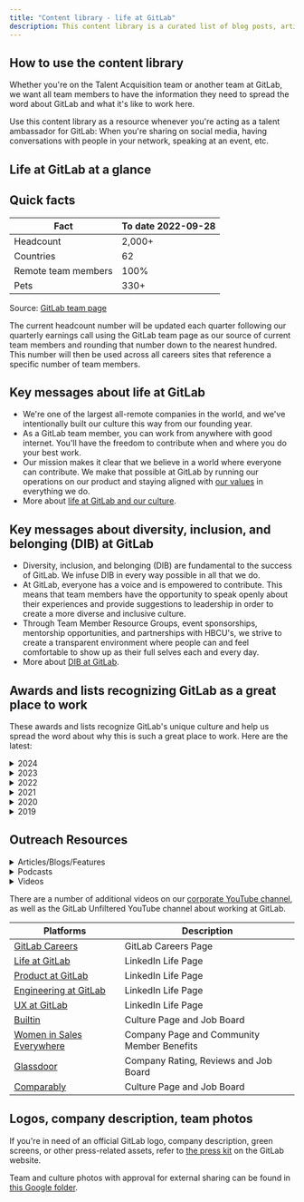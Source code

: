 ```yaml
---
title: "Content library - life at GitLab"
description: This content library is a curated list of blog posts, articles, videos, awards, and quick facts that help tell the story of life at GitLab.
---
```


## How to use the content library

Whether you're on the Talent Acquisition team or another team at GitLab, we want all team members to have the information they need to spread the word about GitLab and what it's like to work here.

Use this content library as a resource whenever you're acting as a talent ambassador for GitLab: When you're sharing on social media, having conversations with people in your network, speaking at an event, etc.

## Life at GitLab at a glance

## Quick facts

| Fact | To date 2022-09-28 |
| ------ | ------ |
| Headcount | 2,000+ |
| Countries | 62 |
| Remote team members | 100% |
| Pets | 330+ |

Source: [GitLab team page](/handbook/company/team/)

The current headcount number will be updated each quarter following our quarterly earnings call using the GitLab team page as our source of current team members and rounding that number down to the nearest hundred. This number will then be used across all careers sites that reference a specific number of team members.

## Key messages about life at GitLab

- We're one of the largest all-remote companies in the world, and we've intentionally built our culture this way from our founding year.
- As a GitLab team member, you can work from anywhere with good internet. You'll have the freedom to contribute when and where you do your best work.
- Our mission makes it clear that we believe in a world where everyone can contribute. We make that possible at GitLab by running our operations on our product and staying aligned with [our values](/handbook/values/)​ in everything we do.
- More about [life at GitLab and our culture](/handbook/company/culture/).

## Key messages about diversity, inclusion, and belonging (DIB) at GitLab

- Diversity, inclusion, and belonging (DIB) are fundamental to the success of GitLab. We infuse DIB in every way possible in all that we do.
- At GitLab, everyone has a voice and is empowered to contribute. This means that team members have the opportunity to speak openly about their experiences and provide suggestions to leadership in order to create a more diverse and inclusive culture.
- Through Team Member Resource Groups, event sponsorships, mentorship opportunities, and partnerships with HBCU's, we strive to create a transparent environment where people can and feel comfortable to show up as their full selves each and every day.
- More about [DIB at GitLab](/handbook/company/culture/inclusion/).

## Awards and lists recognizing GitLab as a great place to work

These awards and lists recognize GitLab's unique culture and help us spread the word about why this is such a great place to work. Here are the latest:

<details><summary>2024</summary>

- [Best Places to Work, Builtin, 2024](https://builtin.com/awards/remote/2024/best-large-places-to-work?utm_source=bambu&utm_medium=social&utm_campaign=advocacy&blaid=5510421)
- [Great Place to Work Certified, 2024-2025](https://www.greatplacetowork.com/certified-company/7013799)
- [Best Workplaces in the Bay Area, Fortune, 2024](https://www.greatplacetowork.com/best-workplaces/bay-area/2024?mkt_tok=NTIwLUFPTy05ODIAAAGToW2DF6DFcjmJx7mX7Syzanz8QeeemZx_ylMFFyzwjw4hUz3QiiDbC29FO4FzTp8lEg3nb3Ksh9d-AhfrRKRT91u0o3ZYYgG_X3-uc58fXUxJsw)
- [Best Companies to Work for in IT, Software & Services, U.S. Newsweek, 2024-2025](https://money.usnews.com/careers/companies/rankings/best-companies/it-software-and-services)

</details>

<details><summary>2023</summary>

- [Great Place to Work Certified, 2023-2024](https://www.greatplacetowork.com/certified-company/7013799)
- [Best Places to Work, Builtin, 2023](https://builtin.com/awards/us/2023/best-places-to-work?utm_source=bambu&utm_medium=social&utm_campaign=advocacy&blaid=4012565)

</details>

<details><summary>2022</summary>

- [Best Workplaces for Parents, Fortune, 2022](https://www.greatplacetowork.com/best-workplaces-parents?mkt_tok=NTIwLUFPTy05ODIAAAGIch_eubKDhGDzybtHOPnrcxe8dgsYnuW1QwdVR2XCewDx-EJjcFjfAJYwniK6cFNS-VLk-V5Kk2hzXRcCz-XNjpJys6F6_QGqCaPBDJxQtoJPDA)
- [Best Companies for Remote Workers, Quartz, 2022](https://qz.com/list/best-companies-to-work-from-home-2022/gitlab-5)
- [Best Workplaces in Technology, Small & Medium, Fortune, 2022](https://fortune.com/best-small-workplaces-technology/2022/gitlab/)
- [Best Workplaces for Millennials, Fortune, 2022](https://www.greatplacetowork.com/best-workplaces/millennials/2022?category=small-and-medium)
- [Best Workplaces for Innovators, Fast Company, 2022](https://www.fastcompany.com/best-workplaces-for-innovators/list)
- [Best Medium Workplaces, Fortune, 2022](https://fortune.com/best-medium-workplaces/2022/gitlab/)
- [Great Place to Work Certified, 2021-2022](https://www.greatplacetowork.com/certified-company/7013799)
- [Best Workplaces in the SF Bay Area, Fortune, 2022](https://www.greatplacetowork.com/best-companies-in-the-us/)

</details>

<details><summary>2021</summary>

- [Best Tech Companies For Remote Jobs in 2021 according to Glassdoor, Forbes](https://www.forbes.com/sites/louiscolumbus/2020/12/20/the-best-tech-companies-for-remote-jobs-in-2021-according-to-glassdoor/?sh=2922f81c2ceb)
- [Fortune's Best Small & Medium Workplaces in 2020](https://www.greatplacetowork.com/best-workplaces/smb/2020?category=medium)
- [Great Place to Work Certified, 2020-2021](https://www.greatplacetowork.com/certified-company/7013799)
- [Best Engingeering Departments, Comparably, 2021](https://www.businessinsider.com/companies-with-the-best-engineering-teams-according-to-employees-comparably-2021-4#here-is-the-full-list-of-companies-with-the-best-engineering-departments-26)

</details>

<details><summary>2020</summary>

- [Best Startup Employers in 2020, Forbes](https://www.forbes.com/americas-best-startup-employers/#46146ae96527)
- [Cloud 100 List, Forbes, 2020](https://www.forbes.com/cloud100/#12ceb6e35f94)
- [No. 2 top private employer via Hired's Brand Health Report, 2020](https://www-forbes-com.cdn.ampproject.org/c/s/www.forbes.com/sites/johnkoetsier/2020/09/22/the-top-40-brands-people-want-to-work-for-in-the-tech-industry/amp/)
- [Happiest Employees, Comparably, 2020](https://www.businessinsider.com/top-companies-employees-happy-fulfilled-comparably-2020-10)
- [Best Perks and Benefits, Comparably, 2020](https://www.businessinsider.com/comparably-big-companies-best-perks-employee-benefits-2020-10)
- [Best Compensation, Comparably, 2020](https://www.businessinsider.com/best-paying-big-companies-comparably-salary-2020-10)
- [Best Work Life Balance, Comparably, 2020](https://www.businessinsider.com/best-companies-if-you-want-to-achieve-work-life-balance-2020-10)
- [Top 100 Remote Work Companies 2020, FlexJobs](https://www.flexjobs.com/blog/post/100-top-companies-with-remote-jobs-2020/)

</details>

<details><summary>2019</summary>

- [Best Workplaces in 2019, Inc.](https://about.gitlab.com/blog/2019/05/16/building-an-award-winning-culture-at-gitlab/)
- [18 Great Companies For Millennials in the San Francisco Area](https://www.comparably.com/articles/18-great-companies-for-millennials-in-the-san-francisco-area/)
- [Best Company Culture, Comparably, 2019](https://www.comparably.com/news/best-company-culture-2019/)
- [Best Companies for Women, Comparably, 2019](https://www.comparably.com/news/best-companies-for-women-2019/)
- [Best Companies for Diversity, Comparably, 2019](https://www.comparably.com/news/best-companies-for-diversity-2019/)

</details>

## Outreach Resources

<details><summary>Articles/Blogs/Features</summary>

| Articles/Blogs/Features | Category |
| ------ | ------ |
| [17 Companies with a Growth-Focused Culture](https://builtin.com/articles/17-companies-growth-focused-culture#GitLab) | Culture / Support |
| [GitLab TMRGs: Global Resource Groups Supporting Team Members Both in the Workplace and Beyond](https://builtin.com/articles/gitlab-tmrgs-global-resource-groups-supporting-team-members-both-workplace-and-beyond) | DIB / Culture |
| [Inside 13 Customer Success Teams Data-Driven Approach To Empowering Clients](https://builtin.com/articles/inside-13-customer-success-teams-data-driven-approach-empowering-clients) | Sales / Customer Success |
| [Innovating in Sync: The Story of GitLab Duo](https://builtin.com/articles/innovating-sync-story-gitlab-duo) | AI / Product |
| [How GitLab Offers a Space That Inspires Women to Shape The Future](https://builtin.com/articles/how-gitlab-offers-space-inspires-women-shape-future) | AI / Product |
| [These Companies Are Taking an Intentional Approach to Artificial Intelligence](https://builtin.com/brand-studio/these-companies-are-taking-intentional-approach-artificial-intelligence?utm_source=bambu&utm_medium=social&utm_campaign=advocacy) | AI / Product |
| [How Iteration drives innovation in our engineering org](https://about.gitlab.com/blog/2022/06/10/how-gitlab-iteration-value-drives-innovation-through-the-engineering-organization/) | Engineering |
| [The Best Leadership Advice I Never Received](https://www.womeninsaleseverywhere.com/blog/the-best-leadership-advice) | Sales |
| [How GitLab's customer and partner focus fuels our culture](https://about.gitlab.com/blog/2022/05/03/how-gitlabs-customer-and-partner-focus-fuels-our-culture/) | Sales |
| [How GitLab Enabled One Sales Pro to Build Her 'Dream Life'](https://builtin.com/gitlab-enabled-one-sales-pro-build-her-dream-life?utm_source=linkedin&utm_medium=social_media&utm_campaign=gitlab) | Sales |
| [DEI Spotlight - Diversity, Equity, and Inclusion at GitLab](https://venturefizz.com/insights/dei-spotlight-diversity-equity-and-inclusion-gitlab) | General / DIB |
| [GitLab is Changing the Look of DevOps and Remote Work, One Iteration at a Time](https://builtin.com/brand-studio/gitlab-changing-look-devops-remote-work?utm_source=linkedin&utm_medium=social_media&utm_campaign=gitlab) | General |
| [The Most Rewarding Teams in Tech are Looking For Talent. Are You in?](https://builtin.com/job-search-recruiting/most-rewarding-teams-tech-looking-talent) | General |
| [How to win the burnout battle](https://about.gitlab.com/blog/2022/06/07/best-life-best-work/) | General |
| [Preventing burnout: A manager's toolkit](https://about.gitlab.com/blog/2022/05/03/preventing-burnout-a-managers-toolkit/) | General |
| [Use your uniqueness as your superpower](https://about.gitlab.com/blog/2022/04/04/advice-for-women-seeking-careers-in-tech/) | General |

</details>

<details><summary>Podcasts</summary>

| Podcasts | Category |
| ------ | ------ |
| [Building an all-remote company](https://hbr.org/podcast/2022/09/advice-from-the-ceo-of-an-all-remote-company) | General / All-remote |

</details>

<details><summary>Videos</summary>

| Videos | Category |
| ------ | ------ |
| [GitLab's Values](https://vimeo.com/956663126) | Culture |
| [TMRGs at GitLab](https://vimeo.com/gitlab/tmrgsatgitlab) | DIB / Culture |
| [Harnessing AI in DevSecOps: Streamlining Efficiency](https://vimeo.com/gitlab/harnessingai?share=copy) | AI / Product |
| [Get to Know GitLab](https://vimeo.com/gitlab/gettoknowgitlab) | Culture |
| [Sales at GitLab](https://vimeo.com/675024697) | Sales |
| [Diverse Minds, Unified AI Solutions](https://vimeo.com/gitlab/diversemindsunifiedaisolutions?share=copy) | AI / Product |
| [GitLab at European Women in Tech](https://vimeo.com/852369659?share=copy) | DIB |
| [A Conversation with Ragnar Hardarson, Engineering Manager at GitLab](https://vimeo.com/716075220) | Engineering |
| [A Conversation with Monmayuri Ray, Engineering Manager, ModelOps at GitLab](https://vimeo.com/745189253) | Engineering |
| [A Conversation with Nick Nguyen, Sr. Engineering Mgr., Enablement at GitLab](https://vimeo.com/745463953) | Engineering |
| [GitLab's Engineering Team: An Inside Look](https://www.youtube.com/watch?v=bnq8-iJeUMI) | Engineering |
| [Ishita's Life at GitLab](https://vimeo.com/677814891) | Team Member Spotlight |
| [Kyla's Life at GitLab](https://vimeo.com/677779723) | Team Member Spotlight |
| [Bruno's Life at GitLab](https://vimeo.com/677785451) | Team Member Spotlight |
| [Michael's Life at GitLab](https://vimeo.com/677818344) | Team Member Spotlight |
| [Liam's Life at GitLab](https://vimeo.com/677812885) | Team Member Spotlight |
| [What is GitLab?](https://www.youtube.com/watch?v=tmEv_XgwR6Y) | General |

</details>

There are a number of additional videos on our [corporate YouTube channel](https://www.youtube.com/gitlab), as well as the GitLab Unfiltered YouTube channel about working at GitLab.

| Platforms | Description |
| ------ | ------ |
| [GitLab Careers](https://about.gitlab.com/jobs/) | GitLab Careers Page |
| [Life at GitLab](https://www.linkedin.com/company/gitlab-com/life/general/?viewAsMember=true) | LinkedIn Life Page |
| [Product at GitLab](https://www.linkedin.com/company/gitlab-com/life/4763492d-8a7e-49de-8b66-30ad33df805e/?viewAsMember=true) | LinkedIn Life Page |
| [Engineering at GitLab](https://www.linkedin.com/company/gitlab-com/life/d7a581f5-5dd7-499f-a5e9-79bbcda7f29a/?viewAsMember=true) | LinkedIn Life Page |
| [UX at GitLab](https://www.linkedin.com/company/gitlab-com/life/2401df61-b442-4630-a061-c586f6d788ba/?viewAsMember=true) | LinkedIn Life Page |
| [Builtin](https://builtin.com/company/gitlab) | Culture Page and Job Board |
| [Women in Sales Everywhere](https://app.womeninsaleseverywhere.com/companies/gitlab) | Company Page and Community Member Benefits |
| [Glassdoor](https://bit.ly/3BT89On) | Company Rating, Reviews and Job Board |
| [Comparably](https://www.comparably.com/companies/gitlab) | Culture Page and Job Board |

## Logos, company description, team photos

If you're in need of an official GitLab logo, company description, green screens, or other press-related assets, refer to [the press kit](https://about.gitlab.com/press/press-kit/) on the GitLab website.

Team and culture photos with approval for external sharing can be found in [this Google folder](https://drive.google.com/drive/folders/18SG20yehfmHP3krNuU03LZliuN_JWtmA).

